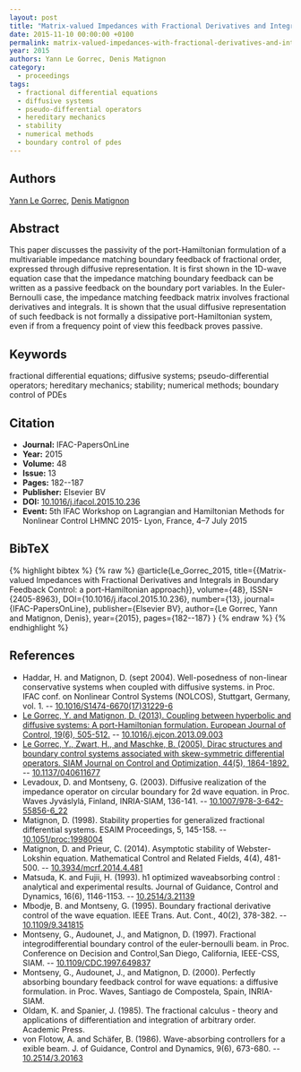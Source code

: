 ```yaml
---
layout: post
title: "Matrix-valued Impedances with Fractional Derivatives and Integrals in Boundary Feedback Control: a port-Hamiltonian approach"
date: 2015-11-10 00:00:00 +0100
permalink: matrix-valued-impedances-with-fractional-derivatives-and-integrals-in-boundary-feedback-control-a-port-hamiltonian-approach
year: 2015
authors: Yann Le Gorrec, Denis Matignon
category:
  - proceedings
tags:
  - fractional differential equations
  - diffusive systems
  - pseudo-differential operators
  - hereditary mechanics
  - stability
  - numerical methods
  - boundary control of pdes
---
```

 
## Authors
[Yann Le Gorrec](authors/yann_le_gorrec), [Denis Matignon](authors/denis_matignon)
 
## Abstract
This paper discusses the passivity of the port-Hamiltonian formulation of a multivariable impedance matching boundary feedback of fractional order, expressed through diffusive representation. It is first shown in the 1D-wave equation case that the impedance matching boundary feedback can be written as a passive feedback on the boundary port variables. In the Euler-Bernoulli case, the impedance matching feedback matrix involves fractional derivatives and integrals. It is shown that the usual diffusive representation of such feedback is not formally a dissipative port-Hamiltonian system, even if from a frequency point of view this feedback proves passive.
 
## Keywords
fractional differential equations; diffusive systems; pseudo-differential operators; hereditary mechanics; stability; numerical methods; boundary control of PDEs
 
## Citation
- **Journal:** IFAC-PapersOnLine
- **Year:** 2015
- **Volume:** 48
- **Issue:** 13
- **Pages:** 182--187
- **Publisher:** Elsevier BV
- **DOI:** [10.1016/j.ifacol.2015.10.236](https://doi.org/10.1016/j.ifacol.2015.10.236)
- **Event:** 5th IFAC Workshop on Lagrangian and Hamiltonian Methods for Nonlinear Control LHMNC 2015- Lyon, France, 4–7 July 2015
 
## BibTeX
{% highlight bibtex %}
{% raw %}
@article{Le_Gorrec_2015,
  title={{Matrix-valued Impedances with Fractional Derivatives and Integrals in Boundary Feedback Control: a port-Hamiltonian approach}},
  volume={48},
  ISSN={2405-8963},
  DOI={10.1016/j.ifacol.2015.10.236},
  number={13},
  journal={IFAC-PapersOnLine},
  publisher={Elsevier BV},
  author={Le Gorrec, Yann and Matignon, Denis},
  year={2015},
  pages={182--187}
}
{% endraw %}
{% endhighlight %}
 
## References
- Haddar, H. and Matignon, D. (sept 2004). Well-posedness of non-linear conservative systems when coupled with diffusive systems. in Proc. IFAC conf. on Nonlinear Control Systems (NOLCOS), Stuttgart, Germany, vol. 1. -- [10.1016/S1474-6670(17)31229-6](https://doi.org/10.1016/S1474-6670(17)31229-6)
- [Le Gorrec, Y. and Matignon, D. (2013). Coupling between hyperbolic and diffusive systems: A port-Hamiltonian formulation. European Journal of Control, 19(6), 505-512.](coupling-between-hyperbolic-and-diffusive-systems-a-port-hamiltonian-formulation) -- [10.1016/j.ejcon.2013.09.003](https://doi.org/10.1016/j.ejcon.2013.09.003)
- [Le Gorrec, Y., Zwart, H., and Maschke, B. (2005). Dirac structures and boundary control systems associated with skew-symmetric differential operators. SIAM Journal on Control and Optimization, 44(5), 1864-1892.](dirac-structures-and-boundary-control-systems-associated-with-skew-symmetric-differential-operators) -- [10.1137/040611677](https://doi.org/10.1137/040611677)
- Levadoux, D. and Montseny, G. (2003). Diffusive realization of the impedance operator on circular boundary for 2d wave equation. in Proc. Waves Jyváslylá, Finland, INRIA-SIAM, 136-141. -- [10.1007/978-3-642-55856-6_22](https://doi.org/10.1007/978-3-642-55856-6_22)
- Matignon, D. (1998). Stability properties for generalized fractional differential systems. ESAIM Proceedings, 5, 145-158. -- [10.1051/proc:1998004](https://doi.org/10.1051/proc:1998004)
- Matignon, D. and Prieur, C. (2014). Asymptotic stability of Webster-Lokshin equation. Mathematical Control and Related Fields, 4(4), 481-500. -- [10.3934/mcrf.2014.4.481](https://doi.org/10.3934/mcrf.2014.4.481)
- Matsuda, K. and Fujii, H. (1993). h1 optimized waveabsorbing control : analytical and experimental results. Journal of Guidance, Control and Dynamics, 16(6), 1146-1153. -- [10.2514/3.21139](https://doi.org/10.2514/3.21139)
- Mbodje, B. and Montseny, G. (1995). Boundary fractional derivative control of the wave equation. IEEE Trans. Aut. Cont., 40(2), 378-382. -- [10.1109/9.341815](https://doi.org/10.1109/9.341815)
- Montseny, G., Audounet, J., and Matignon, D. (1997). Fractional integrodifferential boundary control of the euler-bernoulli beam. in Proc. Conference on Decision and Control,San Diego, California, IEEE-CSS, SIAM. -- [10.1109/CDC.1997.649837](https://doi.org/10.1109/CDC.1997.649837)
- Montseny, G., Audounet, J., and Matignon, D. (2000). Perfectly absorbing boundary feedback control for wave equations: a diffusive formulation. in Proc. Waves, Santiago de Compostela, Spain, INRIA-SIAM.
- Oldam, K. and Spanier, J. (1985). The fractional calculus - theory and applications of differentiation and integration of arbitrary order. Academic Press.
- von Flotow, A. and Schäfer, B. (1986). Wave-absorbing controllers for a exible beam. J. of Guidance, Control and Dynamics, 9(6), 673-680. -- [10.2514/3.20163](https://doi.org/10.2514/3.20163)

